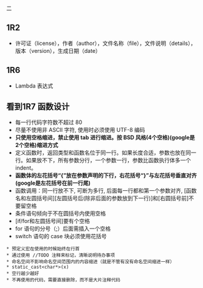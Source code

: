 二
## 1R2
* 许可证（license），作者（author），文件名称（file），文件说明（details），版本（version），生成日期（date）
## 1R6
* Lambda 表达式
## 看到1R7 函数设计

* 每一行代码字符数不超过 80
* 尽量不使用非 ASCII 字符, 使用时必须使用 UTF-8 编码
* __只使用空格缩进，禁止使用 tab 进行缩进。按 BSD 风格(4个空格)(google是2个空格)缩进方式__
* 定义函数时，返回类型和函数名位于同一行。如果长度合适，参数也放在同一行。如果放不下，所有参数分行，一个参数一行，参数比函数执行体多一个indent。
* __函数体的左花括号“{”放在参数声明的下行，右花括号“}”与左花括号垂直对齐(google是左花括号在前一行尾)__
* 函数调用：同一行放不下, 可断为多行, 后面每一行都和第一个参数对齐, [函数名和左圆括号间][左圆括号后(除非后面的参数放到下一行)]和[右圆括号前]不要留空格
* 条件语句倾向于不在圆括号内使用空格
* [if/for和左圆括号间]要有个空格
* for 语句的分号（;）后面需插入一个空格
* switch 语句的 case 块必须使用花括号

```
* 预定义宏在使用的时候始终在行首
* 通过使用 //TODO 注释来标记，清晰说明待办事项
* 命名空间不影响命名空间范围内的内容缩进（就是不管有没有命名空间缩进一样）
* static_cast<char*>(x)
* 空行越少越好
* 不再使用的代码，需要直接删除，而不是大片注释代码